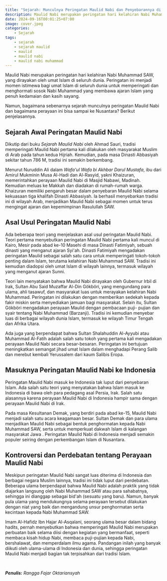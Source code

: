 ```yaml
---
title: "Sejarah: Munculnya Peringatan Maulid Nabi dan Penyebarannya di Indonesia"
description: Maulid Nabi merupakan peringatan hari kelahiran Nabi Muhammad SAW, yang dirayakan oleh umat Islam di seluruh dunia.
date: 2024-09-16T00:01:25+07:00
image: cover.jpeg
categories:
    - Sejarah
tags:
    - sejarah
    - sejarah maulid
    - maulid
    - maulid nabi
    - maulid nabi muhammad
---
```


Maulid Nabi merupakan peringatan hari kelahiran Nabi Muhammad SAW,
yang dirayakan oleh umat Islam di seluruh dunia. Peringatan ini
menjadi momen istimewa bagi umat Islam di seluruh dunia untuk
memperingati dan menghormati sosok Nabi Muhammad yang membawa ajaran
Islam yang penuh kedamaian dan kasih sayang.

Namun, bagaimana sebenarnya sejarah munculnya peringatan Maulid Nabi
dan bagaimana perayaan ini bisa sampai ke Nusantara? Berikut
penjelasannya.

## Sejarah Awal Peringatan Maulid Nabi

Dikutip dari buku _Sejarah Maulid Nabi_ oleh Ahmad Sauri, tradisi
memperingati Maulid Nabi pertama kali dilakukan oleh masyarakat Muslim
di Arab pada tahun kedua Hijriah. Kemudian, pada masa Dinasti
Abbasiyah sekitar tahun 786 M, tradisi ini semakin berkembang.

Menurut Nuruddin Ali dalam _Wafa'ul Wafa bi Akhbar Darul Mustafa_, ibu
dari Amirul Mukminin Musa Al-Hadi dan Al-Rasyid, yakni Khaizuran,
memerintahkan perayaan Maulid Nabi di Masjid Nabawi, Madinah. Kemudian
meluas ke Makkah dan diadakan di rumah-rumah warga. Khaizuran memiliki
pengaruh besar dalam penyebaran Maulid Nabi selama kekuasaan tiga
khalifah Dinasti Abbasiyah. Ia berhasil menyebarkan tradisi ini di
wilayah Arab, menjadikan Maulid Nabi sebagai momen untuk terus
mengingat ajaran dan kepemimpinan Rasulullah SAW.

## Asal Usul Peringatan Maulid Nabi

Ada beberapa teori yang menjelaskan asal usul peringatan Maulid Nabi.
Teori pertama menyebutkan peringatan Maulid Nabi pertama kali muncul
di Kairo, Mesir pada abad ke-10 Masehi di masa Dinasti Fatimiyah,
sebuah dinasti yang menganut ajaran Syi'ah. Dinasti Fatimiyah
mengadakan peringatan Maulid sebagai salah satu cara untuk
memperingati tokoh-tokoh penting dalam Islam, terutama kelahiran Nabi
Muhammad SAW. Tradisi ini kemudian diadopsi oleh umat Islam di wilayah
lainnya, termasuk wilayah yang menganut ajaran Sunni.

Teori lain menyatakan bahwa Maulid Nabi dirayakan oleh Gubernur Irbil
di Irak, Sultan Abu Said Muzaffar Al-Din Gökböri, yang mengundang para
ulama, ahli tasawuf, dan masyarakat luas untuk merayakan kelahiran
Nabi Muhammad. Peringatan ini dilakukan dengan memberikan sedekah
kepada fakir miskin serta menyediakan jamuan bagi masyarakat. Selain
itu, Sultan Gökböri mengadakan perayaan Maulid dengan pembacaan puji-
pujian dan syair tentang Nabi Muhammad (Barzanji). Tradisi ini
kemudian menyebar luas di berbagai wilayah dunia Islam, termasuk ke
wilayah Timur Tengah dan Afrika Utara.

Ada juga yang berpendapat bahwa Sultan Shalahuddin Al-Ayyubi atau
Muhammad Al-Fatih adalah salah satu tokoh yang pertama kali mengadakan
perayaan Maulid Nabi secara besar-besaran. Peringatan ini bertujuan
meningkatkan semangat jihad umat Islam dalam menghadapi Perang Salib
dan merebut kembali Yerussalem dari kaum Salibis Eropa.

## Masuknya Peringatan Maulid Nabi ke Indonesia

Peringatan Maulid Nabi masuk ke Indonesia tak luput dari penyebaran
Islam. Ada salah satu teori yang menyatakan bahwa Islam masuk ke
Indonesia di bawa oleh para pedagang asal Persia, Irak. Salah satu
alasannya karena perayaan Maulid Nabi di Indonesia hampir sama dengan
perayaan Maulid Nabi di Irak.

Pada masa Kesultanan Demak, yang berdiri pada abad ke-15, Maulid Nabi
menjadi salah satu acara keagamaan besar. Sultan Demak dan para ulama
menjadikan Maulid Nabi sebagai bentuk penghormatan kepada Nabi
Muhammad SAW, serta untuk memperkuat dakwah Islam di kalangan
masyarakat Jawa . Peringatan Maulid Nabi di Indonesia menjadi semakin
populer seiring dengan perkembangan Islam di Nusantara.

## Kontroversi dan Perdebatan tentang Perayaan Maulid Nabi

Meskipun peringatan Maulid Nabi sangat luas diterima di Indonesia dan
berbagai negara Muslim lainnya, tradisi ini tidak luput dari
perdebatan. Beberapa ulama berpendapat bahwa Maulid Nabi adalah
praktik yang tidak diajarkan langsung oleh Nabi Muhammad SAW atau para
sahabatnya, sehingga ini dianggap sebagai bid'ah (sesuatu yang baru).
Namun, banyak pula ulama yang mendukungnya selama perayaan tersebut
dilakukan dengan niat yang baik dan mengandung unsur penghormatan
serta kecintaan kepada Nabi Muhammad SAW.

Imam Al-Hafidz Ibn Hajar Al-Asqalani, seorang ulama besar dalam bidang
hadits, pernah menyebutkan bahwa memperingati Maulid Nabi merupakan
perbuatan baik selama diisi dengan kegiatan yang bermanfaat, seperti
membaca kisah hidup Nabi, membaca puji-pujian kepada Nabi,
bershalawat, dan memperdalam ilmu agama. Pandangan inilah yang banyak
diikuti oleh ulama-ulama di Indonesia dan dunia, sehingga peringatan
Maulid Nabi menjadi bagian tak terpisahkan dari tradisi Islam.

</br>

_**Penulis:** Rangga Fajar Oktariansyah_
